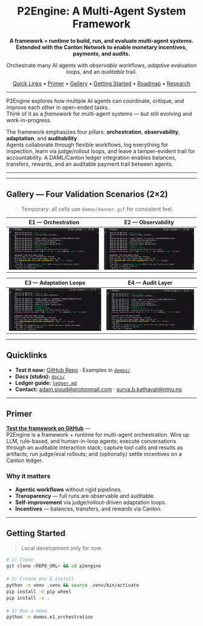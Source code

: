 <!-- Hero -->

<h1 align="center">P2Engine: A Multi-Agent System Framework</h1>

<p align="center"><strong>
A framework + runtime to build, run, and evaluate multi-agent systems. Extended with the Canton Network to enable monetary incentives, payments, and audits.
</strong></p>

<p align="center">
  Orchestrate many AI agents with <i>observable</i> workflows, 
  <i>adaptive</i> evaluation loops, and an <i>auditable</i> trail.
</p>


<p align="center">
  <a href="#quicklinks">Quick Links</a> •
  <a href="#primer">Primer</a> •
  <a href="#gallery--four-validation-scenarios-22">Gallery</a> •
  <a href="#getting-started">Getting Started</a> •
  <a href="#roadmap">Roadmap</a> •
  <a href="#research--publication">Research</a>
</p>

---

P2Engine explores how multiple AI agents can coordinate, critique, and improve each other in open-ended tasks.  
Think of it as a <em>framework</em> for multi-agent systems — but still evolving and work-in-progress.

The framework emphasizes four pillars: **orchestration**, **observability**, **adaptation**, and **auditability**.  
Agents collaborate through flexible workflows, log everything for inspection, learn via judge/rollout loops, and leave a tamper-evident trail for accountability. A DAML/Canton ledger integration enables balances, transfers, rewards, and an auditable payment trail between agents.

---

---

## Gallery — Four Validation Scenarios (2×2)

> Temporary: all cells use `demos/banner.gif` for consistent feel.

<div align="center">

| E1 — Orchestration                                                                 | E2 — Observability                                                                 |
| ---------------------------------------------------------------------------------- | ---------------------------------------------------------------------------------- |
| <div align="center"><img src="demos/banner.gif" alt="E1 Orchestration" width="320"></div> | <div align="center"><img src="demos/banner.gif" alt="E2 Observability" width="320"></div> |

| E3 — Adaptation Loops                                                              | E4 — Audit Layer                                                                   |
| ---------------------------------------------------------------------------------- | ---------------------------------------------------------------------------------- |
| <div align="center"><img src="demos/banner.gif" alt="E3 Adaptation Loops" width="320"></div> | <div align="center"><img src="demos/banner.gif" alt="E4 Audit Layer" width="320"></div> |

</div>

---

## Quicklinks

- **Test it now:** [GitHub Repo](REPO_URL) · Examples in [`demos/`](demos/)
- **Docs (stubs):** [`docs/`](docs/)
- **Ledger guide:** [`ledger.md`](ledger.md)
- **Contact:** adam.sioud@protonmail.com · surya.b.kathayat@ntnu.no

---

## Primer

[**Test the framework on GitHub**](REPO_URL) —  
P2Engine is a framework + runtime for multi-agent orchestration. Wire up LLM, rule-based, and human-in-loop agents; execute conversations through an auditable interaction stack; capture tool calls and results as artifacts; run judge/eval rollouts; and (optionally) settle incentives on a Canton ledger.

### Why it matters

- **Agentic workflows** without rigid pipelines.  
- **Transparency** — full runs are observable and auditable.  
- **Self-improvement** via judge/rollout-driven adaptation loops.  
- **Incentives** — balances, transfers, and rewards via Canton.

---

## Getting Started

> Local development only for now.

```bash
# 1) Clone
git clone <REPO_URL> && cd p2engine

# 2) Create env & install
python -m venv .venv && source .venv/bin/activate
pip install -U pip wheel
pip install -e .

# 3) Run a demo
python -m demos.e1_orchestration

